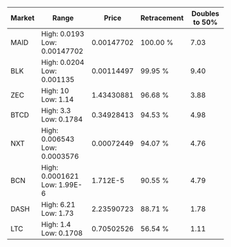 | Market | Range | Price| Retracement | Doubles to 50% |
| --- | --- | --- | --- | --- |
| MAID | High: 0.0193<br />Low: 0.00147702 | 0.00147702 | 100.00 % | 7.03 |
| BLK | High: 0.0204<br />Low: 0.001135 | 0.00114497 | 99.95 % | 9.40 |
| ZEC | High: 10<br />Low: 1.14 | 1.43430881 | 96.68 % | 3.88 |
| BTCD | High: 3.3<br />Low: 0.1784 | 0.34928413 | 94.53 % | 4.98 |
| NXT | High: 0.006543<br />Low: 0.0003576 | 0.00072449 | 94.07 % | 4.76 |
| BCN | High: 0.0001621<br />Low: 1.99E-6 | 1.712E-5 | 90.55 % | 4.79 |
| DASH | High: 6.21<br />Low: 1.73 | 2.23590723 | 88.71 % | 1.78 |
| LTC | High: 1.4<br />Low: 0.1708 | 0.70502526 | 56.54 % | 1.11 |
